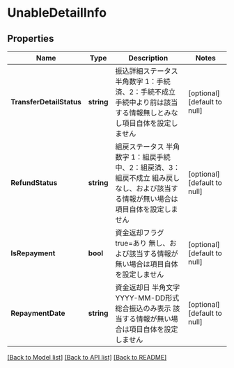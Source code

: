 # UnableDetailInfo

## Properties
Name | Type | Description | Notes
------------ | ------------- | ------------- | -------------
**TransferDetailStatus** | **string** | 振込詳細ステータス 半角数字 1：手続済、2：手続不成立 手続中より前は該当する情報無しとみなし項目自体を設定しません  | [optional] [default to null]
**RefundStatus** | **string** | 組戻ステータス 半角数字 1：組戻手続中、2：組戻済、3：組戻不成立 組み戻しなし、および該当する情報が無い場合は項目自体を設定しません  | [optional] [default to null]
**IsRepayment** | **bool** | 資金返却フラグ true&#x3D;あり 無し、および該当する情報が無い場合は項目自体を設定しません  | [optional] [default to null]
**RepaymentDate** | **string** | 資金返却日 半角文字 YYYY-MM-DD形式 総合振込のみ表示 該当する情報が無い場合は項目自体を設定しません  | [optional] [default to null]

[[Back to Model list]](../README.md#documentation-for-models) [[Back to API list]](../README.md#documentation-for-api-endpoints) [[Back to README]](../README.md)


